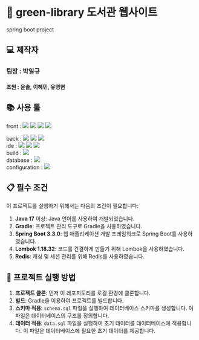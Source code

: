# 📗 green-library 도서관 웹사이트
spring boot project

## 💻 제작자
### 팀장 : 박일규
#### 조원 : 윤솔, 이혜민, 유영현

## 📚 사용 툴
front : 
<img src="https://img.shields.io/badge/HTML5-E34F26?style=for-the-badge&logo=html5&logoColor=white">
<img src="https://img.shields.io/badge/CSS3-1572B6?style=for-the-badge&logo=css3&logoColor=white">
<img src="https://img.shields.io/badge/JavaScript-F7DF1E?style=for-the-badge&logo=JavaScript&logoColor=white">
<img src="https://img.shields.io/badge/Bootstrap-563D7C?style=for-the-badge&logo=bootstrap&logoColor=white">
<Br>

back :
<img src="https://img.shields.io/badge/Java-ED8B00?style=for-the-badge&logo=openjdk&logoColor=white">
<img src="https://img.shields.io/badge/Spring-6DB33F?style=for-the-badge&logo=spring&logoColor=white">
<img src="https://img.shields.io/badge/Spring_Security-6DB33F?style=for-the-badge&logo=Spring-Security&logoColor=white">
<br>
ide : <img src="https://img.shields.io/badge/Eclipse-2C2255?style=for-the-badge&logo=eclipse&logoColor=white">
<img src="https://img.shields.io/badge/IntelliJ_IDEA-000000.svg?style=for-the-badge&logo=intellij-idea&logoColor=white">
<img src="https://img.shields.io/badge/Visual_Studio_Code-0078D4?style=for-the-badge&logo=visual%20studio%20code&logoColor=white">
<br>
build : <img src="https://img.shields.io/badge/Gradle-02303A.svg?style=for-the-badge&logo=Gradle&logoColor=white">
<br>
database : <img src="https://img.shields.io/badge/Oracle-F80000?style=for-the-badge&logo=Oracle&logoColor=white">
<br>
configuration : <img src="https://img.shields.io/badge/GitHub-100000?style=for-the-badge&logo=github&logoColor=white">
<br>

## 📋 필수 조건

이 프로젝트를 실행하기 위해서는 다음의 조건이 필요합니다:

1. **Java 17** 이상: Java 언어를 사용하여 개발되었습니다.
2. **Gradle**: 프로젝트 관리 도구로 Gradle을 사용하였습니다.
3. **Spring Boot 3.3.0**: 웹 애플리케이션 개발 프레임워크로 Spring Boot를 사용하였습니다.
4. **Lombok 1.18.32**: 코드를 간결하게 만들기 위해 Lombok을 사용하였습니다.
5. **Redis**: 캐싱 및 세션 관리를 위해 Redis를 사용하였습니다.

## 🚀 프로젝트 실행 방법
1. **프로젝트 클론**: 먼저 이 레포지토리를 로컬 환경에 클론합니다.
2. **빌드**: Gradle을 이용하여 프로젝트를 빌드합니다.
3. **스키마 적용**: `schema.sql` 파일을 실행하여 데이터베이스 스키마를 생성합니다. 이 파일은 데이터베이스의 구조를 정의합니다.
4. **데이터 적용**: `data.sql` 파일을 실행하여 초기 데이터를 데이터베이스에 적용합니다. 이 파일은 데이터베이스에 필요한 초기 데이터를 제공합니다.
